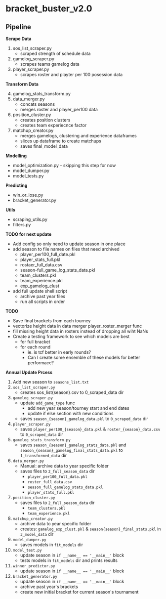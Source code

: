 # bracket_buster_v2.0

## Pipeline

**Scrape Data**

1. sos_list_scraper.py
    - scraped strength of schedule data
2. gamelog_scraper.py
    - scrapes teams gamelog data
3. player_scraper.py
    - scrapes roster and playter per 100 posession data

**Transform Data**

4. gamelog_stats_transform.py
5. data_merger.py
    - concats seasons
    - merges roster and player_per100 data
6. position_cluster.py
    - creates position clusters
    - creates team experiecnce factor
7. matchup_creator.py
    - merges gamelogs, clustering and experience dataframes
    - slices up dataframe to create matchups
    - saves final_model_data

**Modelling**
- model_optimization.py - skipping this step for now
- model_dumper.py
- model_tests.py

**Predicting**
- win_or_lose.py
- bracket_generator.py

**Utils**
- scraping_utils.py
- filters.py

**TODO for next update**
- Add config so only need to  update season in one place
- add season to file names on files that need archived
    - player_per100_full_date.pkl
    - player_stats_full.pkl
    - rostaer_full_data.csv
    - season-full_game_log_stats_data.pkl
    - team_clusters.pkl
    - team_experience.pkl
    - exp_gamelog_clust
- add full update shell script
    - archive past year files
    - run all scripts in order

**TODO**
- Save final brackets from each tourney
- vectorize height data in data merger player_roster_merger func
- fill missing height data in rosters instead of dropping all wiht NaNs 
- Create a testing framework to see which models are best
    - for full bracket 
    - for each round
        - ie. is tcf better in early rounds?
        - Can I create some ensemble of these models for better performace?

**Annual Update Prcess**
1. Add new season to `seasons_list.txt`
2. `sos_list_scraper.py`
    - creates sos_list{season}.csv to 0_scraped_data dir
3. `gamelog_scraper.py`
    - update `add_game_type` func
        - add new year season/tourney start and end dates
        - update if else section with new conditions
    - saves `season_{season}_gamelog_data.pkl` to `0_scraped_data` dir
4. `player_scraper.py`
    - saves `player_per100_{season}_data.pkl` & `roster_{season}_data.csv` to `0_scraped_data` dir
5. `gamelog_stats_transform.py`
    - saves `season_{season}_gamelog_stats_data.pkl` and `season_{season}_gamelog_final_stats_data.pkl` to `1_transformed_data` dir
6. `data_merger.py`
    - Manual: archive data to year specific folder
    - saves files to `2_full_season_data` dir
        - `player_per100_full_data.pkl`
        - `roster_full_data.csv`
        - `season_full_gamelog_stats_data.pkl`
        - `player_stats_full.pkl`
7. `position_cluster.py`
    - saves files to `2_full_season_data` dir
        - `team_clusters.pkl`
        - `team_experience.pkl`
8. `matchup_creator.py`
    - archive data to year specific folder
    - creates: `gamelog_exp_clust.pkl` & `season{season}_final_stats.pkl` in `3_model_data` dir
9. `model_dumper.py`
    - saves models in `fit_models` dir
10. `model_test.py`
    - update season in `if __name__ == '__main__'` block
    - tests models in `fit_models` dir and prints results
11. `winner_predictor.py`
    - update season in `if __name__ == '__main__'` block
12. `bracket_generator.py`
    - update season in `if __name__ == '__main__'` block
    - archive past year's brackets
    - create new initial bracket for current season's tournament
